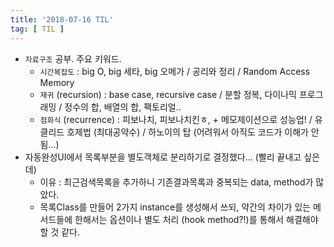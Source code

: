 ```yaml
---
title: '2018-07-16 TIL'
tag: [ TIL ]
---
```


* `자료구조` 공부. 주요 키워드.
  * `시간복잡도` : big O, big 세타, big 오메가 / 공리와 정리 / Random Access Memory
  * `재귀` (recursion) : base case, recursive case / 분할 정복, 다이나믹 프로그래밍 / 정수의 합, 배열의 합, 팩토리얼..
  * `점화식` (recurrence) : 피보나치, 피보나치킨ㅎ, + 메모제이션으로 성능업! / 유클리드 호제법 (최대공약수) / 하노이의 탑 (어려워서 아직도 코드가 이해가 안 됨...)
* 자동완성UI에서 목록부분을 별도객체로 분리하기로 결정했다... (빨리 끝내고 싶은데)
  * 이유 : 최근검색목록을 추가하니 기존결과목록과 중복되는 data, method가 많았다.
  * 목록Class를 만들어 2가지 instance를 생성해서 쓰되, 약간의 차이가 있는 메서드들에 한해서는 옵션이나 별도 처리 (hook method?!)를 통해서 해결해야 할 것 같다.

